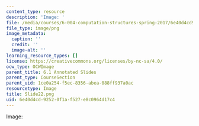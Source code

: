 ```yaml
---
content_type: resource
description: 'Image: '
file: /media/courses/6-004-computation-structures-spring-2017/6e40d4cd92520f1af527e8c0964d17c4_Slide22.png
file_type: image/png
image_metadata:
  caption: ''
  credit: ''
  image-alt: ''
learning_resource_types: []
license: https://creativecommons.org/licenses/by-nc-sa/4.0/
ocw_type: OCWImage
parent_title: 6.1 Annotated Slides
parent_type: CourseSection
parent_uid: 1ce0a254-f5ec-8356-abea-088ff937a0ac
resourcetype: Image
title: Slide22.png
uid: 6e40d4cd-9252-0f1a-f527-e8c0964d17c4
---
```

Image: 